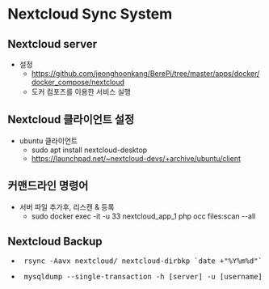 # Nextcloud Sync System

## Nextcloud server
- 설정
  - https://github.com/jeonghoonkang/BerePi/tree/master/apps/docker/docker_compose/nextcloud
  - 도커 컴포즈를 이용한 서비스 실행 

## Nextcloud 클라이언트 설정
- ubuntu 클라이언트 
  - sudo apt install nextcloud-desktop
  - https://launchpad.net/~nextcloud-devs/+archive/ubuntu/client


## 커맨드라인 명령어
- 서버 파일 추가후, 리스캔 & 등록
  - sudo docker exec -it -u 33 nextcloud_app_1 php occ files:scan --all 

## Nextcloud Backup 
- <pre> rsync -Aavx nextcloud/ nextcloud-dirbkp_`date +"%Y%m%d"`/ </pre>
- <pre> mysqldump --single-transaction -h [server] -u [username] -p[password] [db_name] > nextcloud-sqlbkp_`date +"%Y%m%d"`.bak </pre>

